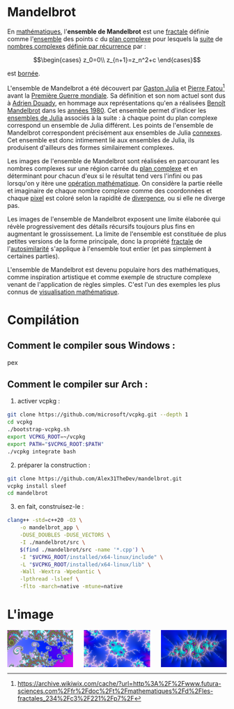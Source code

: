 # Mandelbrot

En [mathématiques](https://fr.wikipedia.org/wiki/Math%C3%A9matiques), l'**ensemble de Mandelbrot** est une [fractale](https://fr.wikipedia.org/wiki/Fractale) définie comme l'[ensemble](https://fr.wikipedia.org/wiki/Ensemble) des points _c_ du [plan complexe](https://fr.wikipedia.org/wiki/Plan_complexe) pour lesquels la [suite](<https://fr.wikipedia.org/wiki/Suite_(math%C3%A9matiques)>) de [nombres complexes](https://fr.wikipedia.org/wiki/Nombre_complexe) [définie par récurrence](https://fr.wikipedia.org/wiki/D%C3%A9finition_par_r%C3%A9currence) par :

```math
\begin{cases}
z_0=0\\
z_{n+1}=z_n^2+c
\end{cases}
```

est [bornée](https://fr.wikipedia.org/wiki/Suite_born%C3%A9e).

L'ensemble de Mandelbrot a été découvert par [Gaston Julia](https://fr.wikipedia.org/wiki/Gaston_Julia) et [Pierre Fatou](https://fr.wikipedia.org/wiki/Pierre_Fatou)[^1] avant la [Première Guerre mondiale](https://fr.wikipedia.org/wiki/Premi%C3%A8re_Guerre_mondiale). Sa définition et son nom actuel sont dus à [Adrien Douady](https://fr.wikipedia.org/wiki/Adrien_Douady), en hommage aux représentations qu'en a réalisées [Benoît Mandelbrot](https://fr.wikipedia.org/wiki/Beno%C3%AEt_Mandelbrot) dans les [années 1980](https://fr.wikipedia.org/wiki/Ann%C3%A9es_1980). Cet ensemble permet d'indicer les [ensembles de Julia](https://fr.wikipedia.org/wiki/Ensemble_de_Julia) associés à la suite : à chaque point du plan complexe correspond un ensemble de Julia différent. Les points de l'ensemble de Mandelbrot correspondent précisément aux ensembles de Julia [connexes](<https://fr.wikipedia.org/wiki/Connexit%C3%A9_(math%C3%A9matiques)>). Cet ensemble est donc intimement lié aux ensembles de Julia, ils produisent d'ailleurs des formes similairement complexes.

Les images de l'ensemble de Mandelbrot sont réalisées en parcourant les nombres complexes sur une région carrée du [plan complexe](https://fr.wikipedia.org/wiki/Plan_complexe) et en déterminant pour chacun d'eux si le résultat tend vers l'infini ou pas lorsqu'on y itère une [opération mathématique](<https://fr.wikipedia.org/wiki/Op%C3%A9ration_(math%C3%A9matiques)>). On considère la partie réelle et imaginaire de chaque nombre complexe comme des coordonnées et chaque [pixel](https://fr.wikipedia.org/wiki/Pixel) est coloré selon la rapidité de [divergence](https://fr.wikipedia.org/wiki/Limite_d%27une_suite), ou si elle ne diverge pas.

Les images de l'ensemble de Mandelbrot exposent une limite élaborée qui révèle progressivement des détails récursifs toujours plus fins en augmentant le grossissement. La limite de l'ensemble est constituée de plus petites versions de la forme principale, donc la propriété [fractale](https://fr.wikipedia.org/wiki/Fractale) de l'[autosimilarité](https://fr.wikipedia.org/wiki/Autosimilarit%C3%A9) s'applique à l'ensemble tout entier (et pas simplement à certaines parties).

L'ensemble de Mandelbrot est devenu populaire hors des mathématiques, comme inspiration artistique et comme exemple de structure complexe venant de l'application de règles simples. C'est l'un des exemples les plus connus de [visualisation mathématique](https://fr.wikipedia.org/wiki/Math%C3%A9matiques_exp%C3%A9rimentales).

[^1]: https://archive.wikiwix.com/cache/?url=http%3A%2F%2Fwww.futura-sciences.com%2Ffr%2Fdoc%2Ft%2Fmathematiques%2Fd%2Fles-fractales_234%2Fc3%2F221%2Fp7%2F

# Compilátion

## Comment le compiler sous Windows :

pex

## Comment le compiler sur Arch :

1. activer vcpkg :

```bash
git clone https://github.com/microsoft/vcpkg.git --depth 1
cd vcpkg
./bootstrap-vcpkg.sh
export VCPKG_ROOT=~/vcpkg
export PATH="$VCPKG_ROOT:$PATH"
./vcpkg integrate bash
```

2. préparer la construction :

```bash
git clone https://github.com/Alex31TheDev/mandelbrot.git
vcpkg install sleef
cd mandelbrot
```

3. en fait, construisez-le :

```bash
clang++ -std=c++20 -O3 \
    -o mandelbrot_app \
    -DUSE_DOUBLES -DUSE_VECTORS \
    -I ./mandelbrot/src \
    $(find ./mandelbrot/src -name '*.cpp') \
    -I "$VCPKG_ROOT/installed/x64-linux/include" \
    -L "$VCPKG_ROOT/installed/x64-linux/lib" \
    -Wall -Wextra -Wpedantic \
    -lpthread -lsleef \
    -flto -march=native -mtune=native
```

# L'image

<div style="display: flex; justify-content: space-between;">
  <img src="assets/mandelbrot_1.png" alt="Mandelbrot 1" width="30%">
  <img src="assets/mandelbrot_2.png" alt="Mandelbrot 2" width="30%">
  <img src="assets/mandelbrot_3.png" alt="Mandelbrot 3" width="30%">
</div>
